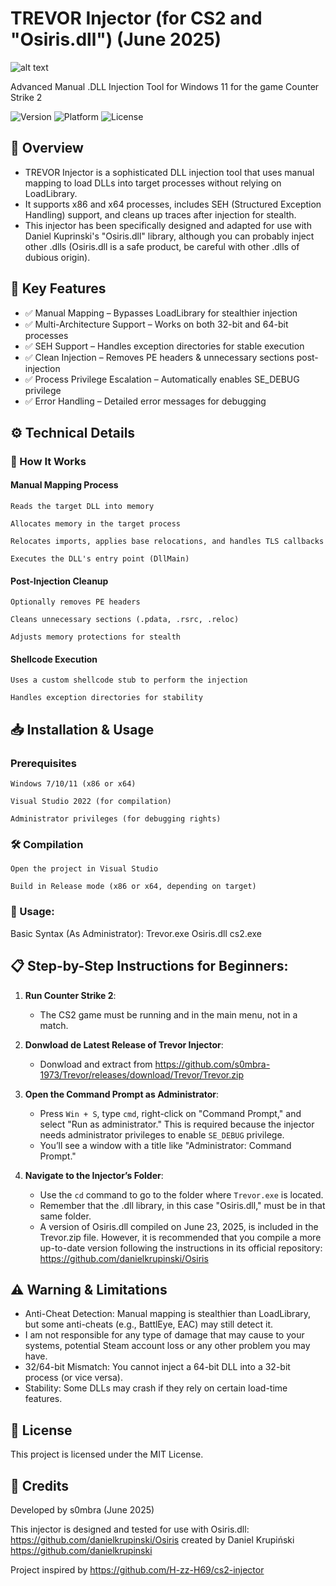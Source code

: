 # TREVOR Injector (for CS2 and "Osiris.dll") (June 2025)

![alt text](https://i.ibb.co/TBcf6F6z/Trevor-Injector.jpg "TREVOR .DLL Injector (for Osiris.dll)")

Advanced Manual .DLL Injection Tool for Windows 11 for the game Counter Strike 2

![Version](https://img.shields.io/badge/Version-1.0-blue)
![Platform](https://img.shields.io/badge/Platform-Windows%2520(x86/x64)-green)
![License](https://img.shields.io/badge/License-MIT-orange)

## 📌 Overview

- TREVOR Injector is a sophisticated DLL injection tool that uses manual mapping to load DLLs into target processes without relying on LoadLibrary.
- It supports x86 and x64 processes, includes SEH (Structured Exception Handling) support, and cleans up traces after injection for stealth.
- This injector has been specifically designed and adapted for use with Daniel Kuprinski's "Osiris.dll" library, although you can probably inject other .dlls (Osiris.dll is a safe product, be careful with other .dlls of dubious origin).

## 🔑 Key Features

- ✅ Manual Mapping – Bypasses LoadLibrary for stealthier injection
- ✅ Multi-Architecture Support – Works on both 32-bit and 64-bit processes
- ✅ SEH Support – Handles exception directories for stable execution
- ✅ Clean Injection – Removes PE headers & unnecessary sections post-injection
- ✅ Process Privilege Escalation – Automatically enables SE_DEBUG privilege
- ✅ Error Handling – Detailed error messages for debugging

## ⚙️ Technical Details

### 🔧 How It Works

#### Manual Mapping Process

    Reads the target DLL into memory

    Allocates memory in the target process

    Relocates imports, applies base relocations, and handles TLS callbacks

    Executes the DLL's entry point (DllMain)

#### Post-Injection Cleanup

    Optionally removes PE headers

    Cleans unnecessary sections (.pdata, .rsrc, .reloc)

    Adjusts memory protections for stealth

#### Shellcode Execution

    Uses a custom shellcode stub to perform the injection

    Handles exception directories for stability

## 📥 Installation & Usage

### Prerequisites

    Windows 7/10/11 (x86 or x64)

    Visual Studio 2022 (for compilation)

    Administrator privileges (for debugging rights)

### 🛠️ Compilation

    Open the project in Visual Studio

    Build in Release mode (x86 or x64, depending on target)

### 🚀 Usage:

Basic Syntax (As Administrator): Trevor.exe Osiris.dll cs2.exe

## 📋 Step-by-Step Instructions for Beginners:
1. **Run Counter Strike 2**:
   - The CS2 game must be running and in the main menu, not in a match. 

2. **Donwload de Latest Release of Trevor Injector**:
   - Donwload and extract from https://github.com/s0mbra-1973/Trevor/releases/download/Trevor/Trevor.zip
  
3. **Open the Command Prompt as Administrator**:
   - Press `Win + S`, type `cmd`, right-click on "Command Prompt," and select "Run as administrator." This is required because the injector needs administrator privileges to enable `SE_DEBUG` privilege.
   - You’ll see a window with a title like "Administrator: Command Prompt."

4. **Navigate to the Injector’s Folder**:
   - Use the `cd` command to go to the folder where `Trevor.exe` is located.
   - Remember that the .dll library, in this case "Osiris.dll," must be in that same folder.
   - A version of Osiris.dll compiled on June 23, 2025, is included in the Trevor.zip file. However, it is recommended that you compile a more up-to-date version following the instructions in its official repository: https://github.com/danielkrupinski/Osiris

## ⚠️ Warning & Limitations

- Anti-Cheat Detection: Manual mapping is stealthier than LoadLibrary, but some anti-cheats (e.g., BattlEye, EAC) may still detect it.
- I am not responsible for any type of damage that may cause to your systems, potential Steam account loss or any other problem you may have.
- 32/64-bit Mismatch: You cannot inject a 64-bit DLL into a 32-bit process (or vice versa).
- Stability: Some DLLs may crash if they rely on certain load-time features.

## 📜 License

This project is licensed under the MIT License.

## 📌 Credits

Developed by s0mbra (June 2025)

This injector is designed and tested for use with Osiris.dll: https://github.com/danielkrupinski/Osiris created by Daniel Krupiński https://github.com/danielkrupinski

Project inspired by https://github.com/H-zz-H69/cs2-injector
